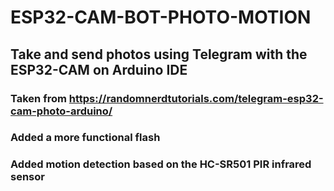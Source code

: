 # ESP32-CAM-BOT-PHOTO-MOTION

##  Take and send photos using Telegram with the ESP32-CAM  on Arduino IDE


### Taken from https://randomnerdtutorials.com/telegram-esp32-cam-photo-arduino/

### Added a more functional flash

### Added motion detection based on the HC-SR501 PIR infrared sensor 
